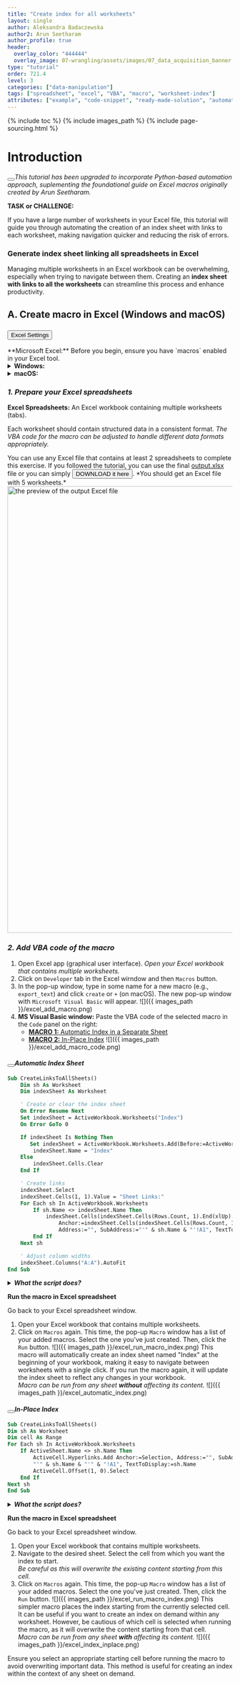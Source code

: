 ```yaml
---
title: "Create index for all worksheets"
layout: single
author: Aleksandra Badaczewska
author2: Arun Seetharam
author_profile: true
header:
  overlay_color: "444444"
  overlay_image: 07-wrangling/assets/images/07_data_acquisition_banner.png
type: "tutorial"
order: 721.4
level: 3
categories: ["data-manipulation"]
tags: ["spreadsheet", "excel", "VBA", "macro", "worksheet-index"]
attributes: ["example", "code-snippet", "ready-made-solution", "automation"]
---
```


{% include toc %}
{% include images_path %}
{% include page-sourcing.html %}


# Introduction

<button class="btn note mr"></button><em class="c-good">This tutorial has been upgraded to incorporate Python-based automation approach, suplementing the foundational guide on Excel macros originally created by Arun Seetharam.</em>

**TASK or CHALLENGE:**

If you have a large number of worksheets in your Excel file, this tutorial will guide you through automating the creation of an index sheet with links to each worksheet, making navigation quicker and reducing the risk of errors.

### Generate index sheet linking all spreadsheets in Excel

Managing multiple worksheets in an Excel workbook can be overwhelming, especially when trying to navigate between them. Creating an **index sheet with links to all the worksheets** can streamline this process and enhance productivity.


## **A. Create macro in Excel** (Windows and macOS)

### <button class="btn required mr mt-">Excel Settings</button>

<div class="required before" data-before="" markdown="1">
**Microsoft Excel:** Before you begin, ensure you have `macros` enabled in your Excel tool.

<details class="l-frame" markdown="1"><summary class="c-header"><b>Windows:</b></summary>

1. **Open Excel:** Start Excel and open a new, empty workbook.
2. **Access Excel Options:**
* Click on the **File** tab in the top-left corner.
* From the menu, select **Options**. This will open the Excel Options dialog box.
3. **Customize Ribbon:**
* In the Excel Options dialog box, click on **Customize Ribbon** from the list on the left.
* On the right side, you'll see a list of the main tabs. Look for the **Developer** checkbox.
* Check the box next to **Developer**.
4. **Apply and Close:** Click `OK` to apply the changes and close the Excel Options dialog box. <br>
The Developer tab should now be visible in the Excel ribbon.
</details>

<details class="l-frame" markdown="1"><summary class="c-header"><b>macOS:</b></summary>

1. **Open Excel:** Start Excel and open a new, empty workbook.
2. **Access Preferences:**
* Click on **Excel** in the menu bar at the top of the screen.
* Select **Preferences** from the dropdown menu.
![]({{ images_path }}/excel_developer_tab.png)
3. **Ribbon & Toolbar:**
* In the **Excel Preferences** dialog box, click on **Ribbon & Toolbar**. *(see an image in the next step)*
4. **Customize Ribbon:**
* In the Customize Ribbon section, you’ll see a list of tabs. Look for the **Developer** checkbox.
* Check the box next to **Developer**.
![]({{ images_path }}/excel_developer_tab_check.png)
5. **Apply and Close:** Close the Ribbon & Toolbar preferences dialog box.
![]({{ images_path }}/excel_developer_tab_activated.png)
6. **Enable Full Disk Access for Excel** To ensure that Excel macros work correctly and can manage inputs and outputs on macOS, you need to grant Excel full disk access.
  * Open `System Preferences`.
  * Go to `Security & Privacy`.
  * Click the `Privacy` tab.
  * In the left sidebar, select `Full Disk Access`.
  * Click the lock icon in the bottom left corner and enter your password to make changes.
  * Click the `+` button and add the **Microsoft Excel** application to the list.
</details>
</div>

### *1. Prepare your Excel spreadsheets*

**Excel Spreadsheets:** An Excel workbook containing multiple worksheets (tabs).

Each worksheet should contain structured data in a consistent format. *The VBA code for the macro can be adjusted to handle different data formats appropriately.*
<div class="protip" markdown="1">
You can use any Excel file that contains at least 2 spreadsheets to complete this exercise. If you followed the <a class="t-links" href="721.2"></a> tutorial, you can use the final <a class="t-links" href="721.2" section="#3-run-the-script">output.xlsx</a> file or you can simply <a href="/07-wrangling/assets/data/excel_macros/output.xlsx" download="output.xlsx"><button class="btn" type="button">DOWNLOAD it here</button></a>. *You should get an Excel file with 5 worksheets.*
<img class="mb-0" width="1000" src="{{ images_path }}/excel_python_txt_import_output.png" alt="the preview of the output Excel file">
</div>


### *2. Add VBA code of the macro*

1. Open Excel app (graphical user interface). *Open your Excel workbook that contains multiple worksheets.*
2. Click on `Developer` tab in the Excel wirndow and then `Macros` button.
3. In the pop-up window, type in some name for a new macro (e.g., `export_text`) and click `create` or `+` (on macOS). The new pop-up window with `Microsoft Visual Basic` will appear.
    ![]({{ images_path }}/excel_add_macro.png)
4. **MS Visual Basic window:** Paste the VBA code of the selected macro in the `Code` panel on the right:
    * [**MACRO 1:** Automatic Index in a Separate Sheet](#automatic-index-sheet)
    * [**MACRO 2:** In-Place Index](#in-place-index)
        ![]({{ images_path }}/excel_add_macro_code.png)


#### <button class="btn exercise mr before" data-before="MACRO 1"></button>*Automatic Index Sheet*
```vb
Sub CreateLinksToAllSheets()
    Dim sh As Worksheet
    Dim indexSheet As Worksheet

    ' Create or clear the index sheet
    On Error Resume Next
    Set indexSheet = ActiveWorkbook.Worksheets("Index")
    On Error GoTo 0

    If indexSheet Is Nothing Then
       Set indexSheet = ActiveWorkbook.Worksheets.Add(Before:=ActiveWorkbook.Worksheets(1))
        indexSheet.Name = "Index"
    Else
        indexSheet.Cells.Clear
    End If

    ' Create links
    indexSheet.Select
    indexSheet.Cells(1, 1).Value = "Sheet Links:"
    For Each sh In ActiveWorkbook.Worksheets
        If sh.Name <> indexSheet.Name Then
            indexSheet.Cells(indexSheet.Cells(Rows.Count, 1).End(xlUp).Row + 1, 1).Hyperlinks.Add _
                Anchor:=indexSheet.Cells(indexSheet.Cells(Rows.Count, 1).End(xlUp).Row + 1, 1), _
                Address:="", SubAddress:="'" & sh.Name & "'!A1", TextToDisplay:=sh.Name
        End If
    Next sh

    ' Adjust column widths
    indexSheet.Columns("A:A").AutoFit
End Sub
```

<details class="l-frame" markdown="1"><summary class="c-header"><b><i>What the script does?</i></b></summary>
**Initialize the Index Sheet:** The script first checks if an "Index" sheet exists. If not, it creates one. If it does exist, it clears its contents. Then, it adds a header "Sheet Links:" to the index sheet. <br>
**Create Links:** The script iterates through each worksheet in the workbook. For each worksheet, it adds a hyperlink to cell A1 of that sheet, skipping the index sheet itself. <br>
<em class="footnote">The script adjusts the column widths to fit the content.</em>
</details><base class="mt">

**Run the macro in Excel spreadsheet**

Go back to your Excel spreadsheet window.
1. Open your Excel workbook that contains multiple worksheets.
2. Click on `Macros` again. This time, the pop-up `Macro` window has a list of your added macros. Select the one you've just created. Then, click the `Run` button.
    ![]({{ images_path }}/excel_run_macro_index.png)
    This macro will automatically create an index sheet named "Index" at the beginning of your workbook, making it easy to navigate between worksheets with a single click. If you run the macro again, it will update the index sheet to reflect any changes in your workbook. <br>*Macro can be run from any sheet **without** affecting its content.*
    ![]({{ images_path }}/excel_automatic_index.png)


#### <button class="btn exercise mr before" data-before="MACRO 2"></button>*In-Place Index*
```vb
Sub CreateLinksToAllSheets()
Dim sh As Worksheet
Dim cell As Range
For Each sh In ActiveWorkbook.Worksheets
    If ActiveSheet.Name <> sh.Name Then
        ActiveCell.Hyperlinks.Add Anchor:=Selection, Address:="", SubAddress:= _
        "'" & sh.Name & "'" & "!A1", TextToDisplay:=sh.Name
        ActiveCell.Offset(1, 0).Select
    End If
Next sh
End Sub
```

<details class="l-frame" markdown="1"><summary class="c-header"><b><i>What the script does?</i></b></summary>
**Starting Cell:** The macro will start creating the index from the currently selected cell in the active sheet. <br>
**Creating Links:** The macro iterates through each worksheet in the workbook. For each worksheet, it adds a hyperlink to cell A1 of that sheet, skipping the active sheet itself. After adding each link, it moves down one cell to place the next link.
</details><base class="mt">

**Run the macro in Excel spreadsheet**

Go back to your Excel spreadsheet window.
1. Open your Excel workbook that contains multiple worksheets.
2. Navigate to the desired sheet. Select the cell from which you want the index to start. <br><em class="bc-warning pa-m c-bad">Be careful as this will overwrite the existing content starting from this cell.</em>
3. Click on `Macros` again. This time, the pop-up `Macro` window has a list of your added macros. Select the one you've just created. Then, click the `Run` button.
    ![]({{ images_path }}/excel_run_macro_index.png)
    This simpler macro places the index starting from the currently selected cell. It can be useful if you want to create an index on demand within any worksheet. However, be cautious of which cell is selected when running the macro, as it will overwrite the content starting from that cell. <br>*Macro can be run from any sheet **with** affecting its content.*
    ![]({{ images_path }}/excel_index_inplace.png)

<div class="warning" markdown="1">
Ensure you select an appropriate starting cell before running the macro to avoid overwriting important data. This method is useful for creating an index within the context of any sheet on demand.
</div>

